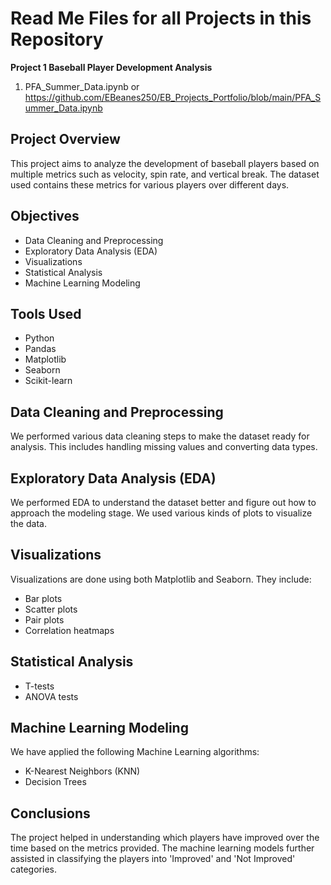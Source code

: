 # Read Me Files for all Projects in this Repository 

**Project 1 Baseball Player Development Analysis**
1. PFA_Summer_Data.ipynb or https://github.com/EBeanes250/EB_Projects_Portfolio/blob/main/PFA_Summer_Data.ipynb

## Project Overview
This project aims to analyze the development of baseball players based on multiple metrics such as velocity, spin rate, and vertical break. The dataset used contains these metrics for various players over different days.

## Objectives
- Data Cleaning and Preprocessing
- Exploratory Data Analysis (EDA)
- Visualizations
- Statistical Analysis
- Machine Learning Modeling

## Tools Used
- Python
- Pandas
- Matplotlib
- Seaborn
- Scikit-learn

## Data Cleaning and Preprocessing
We performed various data cleaning steps to make the dataset ready for analysis. This includes handling missing values and converting data types.

## Exploratory Data Analysis (EDA)
We performed EDA to understand the dataset better and figure out how to approach the modeling stage. We used various kinds of plots to visualize the data.

## Visualizations
Visualizations are done using both Matplotlib and Seaborn. They include:
- Bar plots
- Scatter plots
- Pair plots
- Correlation heatmaps

## Statistical Analysis
- T-tests
- ANOVA tests

## Machine Learning Modeling
We have applied the following Machine Learning algorithms:
- K-Nearest Neighbors (KNN)
- Decision Trees

## Conclusions
The project helped in understanding which players have improved over the time based on the metrics provided. The machine learning models further assisted in classifying the players into 'Improved' and 'Not Improved' categories.
